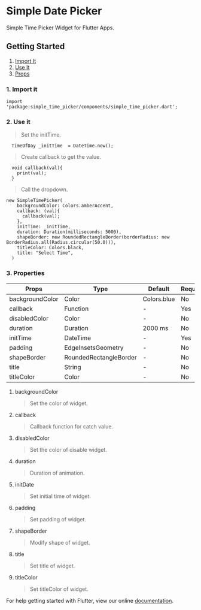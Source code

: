 # Simple Date Picker

Simple Time Picker Widget for Flutter Apps.

## Getting Started
1. [Import It](#1-import-it)
2. [Use It](#2-use-it)
3. [Props](#3-properties)

### 1. Import it

```
import 'package:simple_time_picker/components/simple_time_picker.dart';
```

### 2. Use it
> Set the initTime.
```
  TimeOfDay _initTime  = DateTime.now();
```
> Create callback to get the value.
```
  void callback(val){
    print(val);
  }
```
> Call the dropdown.
```
new SimpleTimePicker(
    backgroundColor: Colors.amberAccent,
    callback: (val){
      callback(val);
    },
    initTime: _initTime,
    duration: Duration(milliseconds: 5000),
    shapeBorder: new RoundedRectangleBorder(borderRadius: new BorderRadius.all(Radius.circular(50.0))),
    titleColor: Colors.black,
    title: "Select Time",
  )
```

### 3. Properties
| Props             | Type                        | Default     | Required |
| -------------     |-----------------------------| ----------- | -------- |
| backgroundColor   | Color                       | Colors.blue | No       |
| callback          | Function                    | -           | Yes      |
| disabledColor     | Color                       | -           | No       |
| duration          | Duration                    | 2000 ms     | No       |
| initTime          | DateTime                    | -           | Yes      |
| padding           | EdgeInsetsGeometry          | -           | No       |
| shapeBorder       | RoundedRectangleBorder      | -           | No       |
| title             | String                      | -           | No       |
| titleColor        | Color                       | -           | No       |

01. backgroundColor
    > Set the color of widget.
02. callback
    > Callback function for catch value.
03. disabledColor
    > Set the color of disable widget.
04. duration
    > Duration of animation.
05. initDate
    > Set initial time of widget.
06. padding
    > Set padding of widget.
07. shapeBorder
    > Modify shape of widget.
08. title
    > Set title of widget.
09. titleColor
    > Set titleColor of widget.

For help getting started with Flutter, view our online
[documentation](https://flutter.io/).